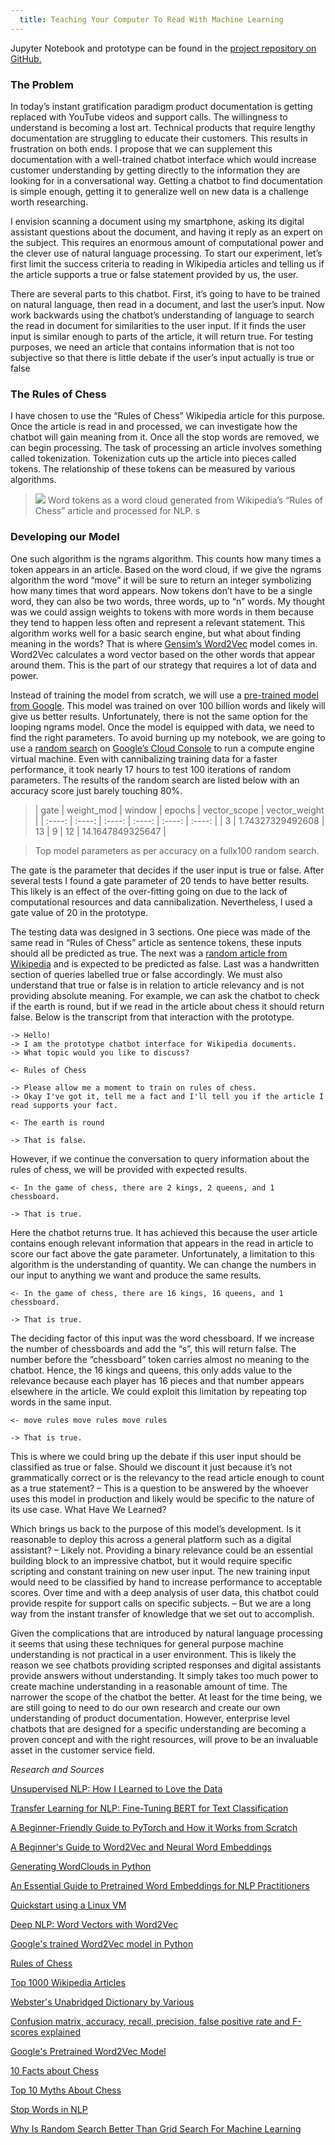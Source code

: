 ```yaml
---
  title: Teaching Your Computer To Read With Machine Learning
---
```

Jupyter Notebook and prototype can be found in the [project repository on GitHub.](https://github.com/KalenWillits/CapstoneThree)

### The Problem

In today’s instant gratification paradigm product documentation is getting replaced with YouTube videos and support calls. The willingness to understand is becoming a lost art. Technical products that require lengthy documentation are struggling to educate their customers. This results in frustration on both ends. I propose that we can supplement this documentation with a well-trained chatbot interface which would increase customer understanding by getting directly to the information they are looking for in a conversational way. Getting a chatbot to find documentation is simple enough, getting it to generalize well on new data is a challenge worth researching.

I envision scanning a document using my smartphone, asking its digital assistant questions about the document, and having it reply as an expert on the subject. This requires an enormous amount of computational power and the clever use of natural language processing. To start our experiment, let’s first limit the success criteria to reading in Wikipedia articles and telling us if the article supports a true or false statement provided by us, the user.

There are several parts to this chatbot. First, it’s going to have to be trained on natural language, then read in a document, and last the user’s input. Now work backwards using the chatbot’s understanding of language to search the read in document for similarities to the user input. If it finds the user input is similar enough to parts of the article, it will return true. For testing purposes, we need an article that contains information that is not too subjective so that there is little debate if the user’s input actually is true or false

### The Rules of Chess

I have chosen to use the “Rules of Chess” Wikipedia article for this purpose. Once the article is read in and processed, we can investigate how the chatbot will gain meaning from it. Once all the stop words are removed, we can begin processing. The task of processing an article involves something called tokenization. Tokenization cuts up the article into pieces called tokens. The relationship of these tokens can be measured by various algorithms.

>![](/figures/chatbot/wordcloud.png)
Word tokens as a word cloud generated from Wikipedia’s “Rules of Chess” article and processed for NLP.
s
### Developing our Model

One such algorithm is the ngrams algorithm. This counts how many times a token appears in an article. Based on the word cloud, if we give the ngrams algorithm the word “move” it will be sure to return an integer symbolizing how many times that word appears. Now tokens don’t have to be a single word, they can also be two words, three words, up to “n” words. My thought was we could assign weights to tokens with more words in them because they tend to happen less often and represent a relevant statement. This algorithm works well for a basic search engine, but what about finding meaning in the words? That is where [Gensim’s Word2Vec](https://radimrehurek.com/gensim/models/word2vec.html) model comes in. Word2Vec calculates a word vector based on the other words that appear around them. This is the part of our strategy that requires a lot of data and power.

Instead of training the model from scratch, we will use a [pre-trained model from Google](https://mccormickml.com/2016/04/12/googles-pretrained-word2vec-model-in-python/). This model was trained on over 100 billion words and likely will give us better results. Unfortunately, there is not the same option for the looping ngrams model. Once the model is equipped with data, we need to find the right parameters. To avoid burning up my notebook, we are going to use a [random search](https://analyticsindiamag.com/why-is-random-search-better-than-grid-search-for-machine-learning/) on [Google’s Cloud Console](https://console.cloud.google.com/) to run a compute engine virtual machine. Even with cannibalizing training data for a faster performance, it took nearly 17 hours to test 100 iterations of random parameters. The results of the random search are listed below with an accuracy score just barely touching 80%.


>| gate	| weight_mod |	window |	epochs	| vector_scope	| vector_weight |
| :----: | :----: | :----: | :----: | :----: | :----: |
| 3 |	1.74327329492608	| 13 | 9 | 12 |	14.1647849325647 |

> Top model parameters as per accuracy on a fullx100 random search.

The gate is the parameter that decides if the user input is true or false. After several tests I found a gate parameter of 20 tends to have better results. This likely is an effect of the over-fitting going on due to the lack of computational resources and data cannibalization. Nevertheless, I used a gate value of 20 in the prototype.

The testing data was designed in 3 sections. One piece was made of the same read in “Rules of Chess” article as sentence tokens, these inputs should all be predicted as true. The next was a [random article from Wikipedia](https://en.wikipedia.org/wiki/Special:Random) and is expected to be predicted as false. Last was a handwritten section of queries labelled true or false accordingly. We must also understand that true or false is in relation to article relevancy and is not providing absolute meaning. For example, we can ask the chatbot to check if the earth is round, but if we read in the article about chess it should return false. Below is the transcript from that interaction with the prototype.

```
-> Hello!
-> I am the prototype chatbot interface for Wikipedia documents.
-> What topic would you like to discuss?

<- Rules of Chess

-> Please allow me a moment to train on rules of chess.
-> Okay I've got it, tell me a fact and I'll tell you if the article I read supports your fact.

<- The earth is round

-> That is false.
```

However, if we continue the conversation to query information about the rules of chess, we will be provided with expected results.

```
<- In the game of chess, there are 2 kings, 2 queens, and 1 chessboard.

-> That is true.
```

Here the chatbot returns true. It has achieved this because the user article contains enough relevant information that appears in the read in article to score our fact above the gate parameter. Unfortunately, a limitation to this algorithm is the understanding of quantity. We can change the numbers in our input to anything we want and produce the same results.

```
<- In the game of chess, there are 16 kings, 16 queens, and 1 chessboard.

-> That is true.
```

The deciding factor of this input was the word chessboard. If we increase the number of chessboards and add the “s”, this will return false. The number before the “chessboard” token carries almost no meaning to the chatbot. Hence, the 16 kings and queens, this only adds value to the relevance because each player has 16 pieces and that number appears elsewhere in the article. We could exploit this limitation by repeating top words in the same input.

```
<- move rules move rules move rules

-> That is true.
```

This is where we could bring up the debate if this user input should be classified as true or false. Should we discount it just because it’s not grammatically correct or is the relevancy to the read article enough to count as a true statement? – This is a question to be answered by the whoever uses this model in production and likely would be specific to the nature of its use case.
What Have We Learned?

Which brings us back to the purpose of this model’s development. Is it reasonable to deploy this across a general platform such as a digital assistant? – Likely not. Providing a binary relevance could be an essential building block to an impressive chatbot, but it would require specific scripting and constant training on new user input. The new training input would need to be classified by hand to increase performance to acceptable scores. Over time and with a deep analysis of user data, this chatbot could provide respite for support calls on specific subjects. – But we are a long way from the instant transfer of knowledge that we set out to accomplish.

Given the complications that are introduced by natural language processing it seems that using these techniques for general purpose machine understanding is not practical in a user environment. This is likely the reason we see chatbots providing scripted responses and digital assistants provide answers without understanding. It simply takes too much power to create machine understanding in a reasonable amount of time. The narrower the scope of the chatbot the better. At least for the time being, we are still going to need to do our own research and create our own understanding of product documentation. However, enterprise level chatbots that are designed for a specific understanding are becoming a proven concept and with the right resources, will prove to be an invaluable asset in the customer service field.

*Research and Sources*

[Unsupervised NLP: How I Learned to Love the Data](https://opendatascience.com/unsupervised-nlp-how-i-learned-to-love-the-data/)

[Transfer Learning for NLP: Fine-Tuning BERT for Text Classification](https://www.analyticsvidhya.com/blog/2020/07/transfer-learning-for-nlp-fine-tuning-bert-for-text-classification/)

[A Beginner-Friendly Guide to PyTorch and How it Works from Scratch](https://www.analyticsvidhya.com/blog/2019/09/introduction-to-pytorch-from-scratch/?utm_source=blog&utm_medium=fine_tune_BERT)

[A Beginner's Guide to Word2Vec and Neural Word Embeddings](https://wiki.pathmind.com/word2vec)

[Generating WordClouds in Python](https://www.datacamp.com/community/tutorials/wordcloud-python)

[An Essential Guide to Pretrained Word Embeddings for NLP Practitioners](https://www.analyticsvidhya.com/blog/2020/03/pretrained-word-embeddings-nlp/)

[Quickstart using a Linux VM](https://cloud.google.com/compute/docs/quickstart-linux)

[Deep NLP: Word Vectors with Word2Vec](https://medium.com/deep-learning-demystified/deep-nlp-word-vectors-with-word2vec-d62cb29b40b3)

[Google's trained Word2Vec model in Python](http://mccormickml.com/2016/04/12/googles-pretrained-word2vec-model-in-python/)

[Rules of Chess](https://en.wikipedia.org/wiki/Rules_of_chess)

[Top 1000 Wikipedia Articles](https://en.wikipedia.org/wiki/User:HostBot/Top_1000_report)

[Webster's Unabridged Dictionary by Various](http://www.gutenberg.org/ebooks/29765)

[Confusion matrix, accuracy, recall, precision, false positive rate and F-scores explained](https://nillsf.com/index.php/2020/05/23/confusion-matrix-accuracy-recall-precision-false-positive-rate-and-f-scores-explained/)

[Google's Pretrained Word2Vec Model](https://drive.google.com/uc?id=0B7XkCwpI5KDYNlNUTTlSS21pQmM&export=download)

[10 Facts about Chess](https://factfile.org/10-facts-about-chess)

[Top 10 Myths About Chess ](https://www.mark-weeks.com/aboutcom/aa06f17.htm)

[Stop Words in NLP](https://medium.com/@saitejaponugoti/stop-words-in-nlp-5b248dadad47)

[Why Is Random Search Better Than Grid Search For Machine Learning](https://analyticsindiamag.com/why-is-random-search-better-than-grid-search-for-machine-learning/)
